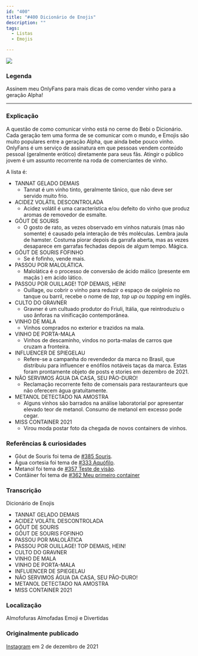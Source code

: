 ```yaml
---
id: "400"
title: "#400 Dicionário de Enojis"
description: ""
tags:
  - Listas
  - Emojis

---
```


![](https://bebiodicionario-com.s3.amazonaws.com/media/posts/202112/262513058_584618689494793_7435535766415414167_n_17869886858582099.jpg)
### Legenda

Assinem meu OnlyFans para mais dicas de como vender vinho para a geração Alpha!

---

### Explicação

A questão de como comunicar vinho está no cerne do Bebi o Dicionário. Cada geração tem uma forma de se comunicar com o mundo, e Emojis são muito populares entre a geração Alpha, que ainda bebe pouco vinho. OnlyFans é um serviço de assinatura em que pessoas vendem conteúdo pessoal (geralmente erótico) diretamente para seus fãs. Atingir o público jovem é um assunto recorrente na roda de comerciantes de vinho.

A lista é:
- TANNAT GELADO DEMAIS
	+ Tannat é um vinho tinto, geralmente tânico, que não deve ser servido muito frio.
- ACIDEZ VOLÁTIL DESCONTROLADA
	+ Acidez volátil é uma característica e/ou defeito do vinho que produz aromas de removedor de esmalte.
- GÔUT DE SOURIS
	+ O gosto de rato, as vezes observado em vinhos naturais (mas não somente) é causado pela interação de três moléculas. Lembra jaula de hamster. Costuma piorar depois da garrafa aberta, mas as vezes desaparece em garrafas fechadas depois de algum tempo. Mágica.
- GÔUT DE SOURIS FOFINHO
	+ Se é fofinho, vende mais.
- PASSOU POR MALOLÁTICA.
	+ Malolática é o processo de conversão de ácido málico (presente em maçãs ) em ácido lático.
- PASSOU POR OUILLAGE! TOP DEMAIS, HEIN!
	+ Ouillage, ou cobrir o vinho para reduzir o espaço de oxigênio no tanque ou barril, recebe o nome de *top, top up ou topping* em inglês.
- CULTO DO GRAVNER
	+ Gravner é um cultuado produtor do Friuli, Itália, que reintroduziu o uso ânforas na vinificação contemporânea.
- VINHO DE MALA
	+ Vinhos comprados no exterior e trazidos na mala.
- VINHO DE PORTA-MALA
	+ Vinhos de descaminho, vindos no porta-malas de carros que cruzam a fronteira.
- INFLUENCER DE SPIEGELAU
	+ Refere-se a campanha do revendedor da marca no Brasil, que distribuiu para influencer e enófilos notáveis taças da marca. Estas foram prontamente objeto de posts e stories em dezembro de 2021.
- NÃO SERVIMOS ÁGUA DA CASA, SEU PÃO-DURO!
	+ Reclamação recorrente feito de comensais para restauranteurs que não oferecem água gratuitamente.  
- METANOL DETECTADO NA AMOSTRA
	+ Alguns vinhos são barrados na análise laboratorial por apresentar elevado teor de metanol. Consumo de metanol em excesso pode cegar.
- MISS CONTAINER 2021
	+ Virou moda postar foto da chegada de novos containers de vinhos.



### Referências & curiosidades
- Gôut de Souris foi tema de [#385 Souris](385).
- Água cortesia foi tema de [#333 Aquófilo](333).
- Metanol foi tema de [#357 Teste de visão](357).
- Contâiner foi tema de [#362 Meu primeiro container](362)

### Transcrição
Dicionário de Enojis
- TANNAT GELADO DEMAIS
- ACIDEZ VOLÁTIL DESCONTROLADA
- GÔUT DE SOURIS
- GÔUT DE SOURIS FOFINHO
- PASSOU POR MALOLÁTICA
- PASSOU POR OUILLAGE! TOP DEMAIS, HEIN!
- CULTO DO GRAVNER
- VINHO DE MALA
- VINHO DE PORTA-MALA
- INFLUENCER DE SPIEGELAU
- NÃO SERVIMOS ÁGUA DA CASA, SEU PÃO-DURO!
- METANOL DETECTADO NA AMOSTRA
- MISS CONTAINER 2021

### Localização

Almofofuras Almofadas Emoji e Divertidas

### Originalmente publicado

[Instagram](https://www.instagram.com/p/CW_vwjqPIDm/) em 2 de dezembro de 2021
